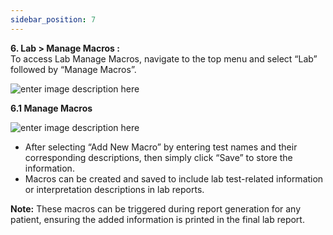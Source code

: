 ```yaml
---
sidebar_position: 7
---
```




**6\. Lab > Manage Macros :**  
To access Lab Manage Macros, navigate to the top menu and select “Lab”
followed by “Manage Macros”.

![enter image description
here](https://res.cloudinary.com/teleopdassets/image/upload/v1717145085/Screenshot_2024-05-31_141421_tbmdvt.png)

**6.1 Manage Macros**

![enter image description
here](https://res.cloudinary.com/teleopdassets/image/upload/v1717145002/Screenshot_2024-05-31_141254_nikqrj.png)

- After selecting “Add New Macro” by entering test names and their corresponding descriptions, then simply click “Save” to store the information.
- Macros can be created and saved to include lab test-related information or interpretation descriptions in lab reports.

**Note:** These macros can be triggered during report generation for any
patient, ensuring the added information is printed in the final lab report.
